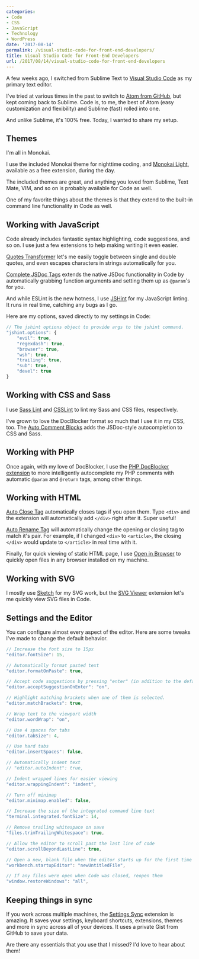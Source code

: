 ```yaml
---
categories:
- Code
- CSS
- JavaScript
- Technology
- WordPress
date: '2017-08-14'
permalink: /visual-studio-code-for-front-end-developers/
title: Visual Studio Code for Front-End Developers
url: /2017/08/14/visual-studio-code-for-front-end-developers
---
```


A few weeks ago, I switched from Sublime Text to [Visual Studio Code](https://code.visualstudio.com/) as my primary text editor.

I've tried at various times in the past to switch to [Atom from GitHub](https://atom.io/), but kept coming back to Sublime. Code is, to me, the best of Atom (easy customization and flexibility) and Sublime (fast) rolled into one.

And unlike Sublime, it's 100% free. Today, I wanted to share my setup.

## Themes

I'm all in Monokai.

I use the included Monokai theme for nighttime coding, and [Monokai Light](https://marketplace.visualstudio.com/items?itemName=zoxon.monokai-light), available as a free extension, during the day.

The included themes are great, and anything you loved from Sublime, Text Mate, VIM, and so on is probably available for Code as well.

One of my favorite things about the themes is that they extend to the built-in command line functionality in Code as well.

## Working with JavaScript

Code already includes fantastic syntax highlighting, code suggestions, and so on. I use just a few extensions to help making writing it even easier.

[Quotes Transformer](https://marketplace.visualstudio.com/items?itemName=vilicvane.es-quotes) let's me easily toggle between single and double quotes, and even escapes characters in strings automatically for you.

[Complete JSDoc Tags](https://marketplace.visualstudio.com/items?itemName=HookyQR.JSDocTagComplete) extends the native JSDoc functionality in Code by automatically grabbing function arguments and setting them up as `@param`'s for you.

And while ESLint is the new hotness, I use [JSHint](https://marketplace.visualstudio.com/items?itemName=dbaeumer.jshint) for my JavaScript linting. It runs in real time, catching any bugs as I go.

Here are my options, saved directly to my settings in Code:

```javascript
// The jshint options object to provide args to the jshint command.
"jshint.options": {
	"evil": true,
	"regexdash": true,
	"browser": true,
	"wsh": true,
	"trailing": true,
	"sub": true,
	"devel": true
}
```

## Working with CSS and Sass

I use [Sass Lint](https://marketplace.visualstudio.com/items?itemName=glen-84.sass-lint) and [CSSLint](https://marketplace.visualstudio.com/items?itemName=raymondcamden.CSSLint) to lint my Sass and CSS files, respectively.

I've grown to love the DocBlocker format so much that I use it in my CSS, too. The [Auto Comment Blocks](https://marketplace.visualstudio.com/items?itemName=kevinkyang.auto-comment-blocks) adds the JSDoc-style autocompletion to CSS and Sass.

## Working with PHP

Once again, with my love of DocBlocker, I use the [PHP DocBlocker extension](https://marketplace.visualstudio.com/items?itemName=neilbrayfield.php-docblocker) to more intelligently autocomplete my PHP comments with automatic `@param` and `@return` tags, among other things.

## Working with HTML

[Auto Close Tag](https://marketplace.visualstudio.com/items?itemName=formulahendry.auto-close-tag) automatically closes tags if you open them. Type `<div>` and the extension will automatically add `</div>` right after it. Super useful!

[Auto Rename Tag](https://marketplace.visualstudio.com/items?itemName=formulahendry.auto-rename-tag) will automatically change the opening or closing tag to match it's pair. For example, if I changed `<div>` to `<article>`, the closing `</div>` would update to `</article>` in real time with it.

Finally, for quick viewing of static HTML page, I use [Open in Browser](https://marketplace.visualstudio.com/items?itemName=techer.open-in-browser) to quickly open files in any browser installed on my machine.

## Working with SVG

I mostly use [Sketch](https://www.sketchapp.com/) for my SVG work, but the [SVG Viewer](https://marketplace.visualstudio.com/items?itemName=cssho.vscode-svgviewer) extension let's me quickly view SVG files in Code.

## Settings and the Editor

You can configure almost every aspect of the editor. Here are some tweaks I've made to change the default behavior.

```javascript
// Increase the font size to 15px
"editor.fontSize": 15,

// Automatically format pasted text
"editor.formatOnPaste": true,

// Accept code suggestions by pressing "enter" (in addition to the default "tab")
"editor.acceptSuggestionOnEnter": "on",

// Highlight matching brackets when one of them is selected.
"editor.matchBrackets": true,

// Wrap text to the viewport width
"editor.wordWrap": "on",

// Use 4 spaces for tabs
"editor.tabSize": 4,

// Use hard tabs
"editor.insertSpaces": false,

// Automatically indent text
// "editor.autoIndent": true,

// Indent wrapped lines for easier viewing
"editor.wrappingIndent": "indent",

// Turn off minimap
"editor.minimap.enabled": false,

// Increase the size of the integrated command line text
"terminal.integrated.fontSize": 14,

// Remove trailing whitespace on save
"files.trimTrailingWhitespace": true,

// Allow the editor to scroll past the last line of code
"editor.scrollBeyondLastLine": true,

// Open a new, blank file when the editor starts up for the first time
"workbench.startupEditor": "newUntitledFile",

// If any files were open when Code was closed, reopen them
"window.restoreWindows": "all",
```

## Keeping things in sync

If you work across multiple machines, the [Settings Sync](https://marketplace.visualstudio.com/items?itemName=Shan.code-settings-sync) extension is amazing. It saves your settings, keyboard shortcuts, extensions, themes and more in sync across all of your devices. It uses a private Gist from GitHub to save your data.

Are there any essentials that you use that I missed? I'd love to hear about them!